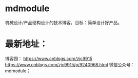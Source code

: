 # mdmodule
机械设计/产品结构设计的技术博客，目标：简单设计好产品。

# 最新地址：
博客园：
https://www.cnblogs.com/zjc9915
https://www.cnblogs.com/zjc9915/p/9240968.html
微信公众号：mdmodule；



